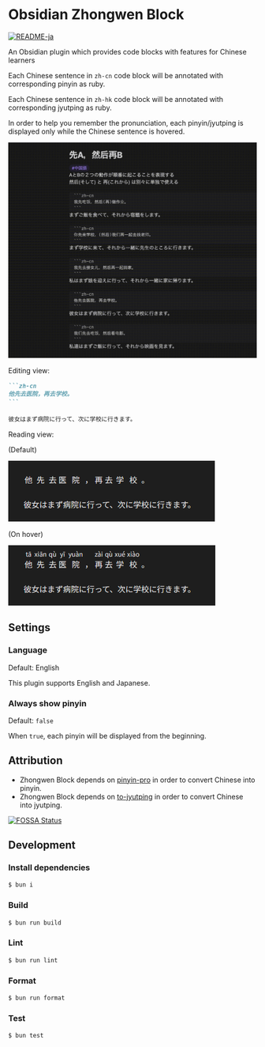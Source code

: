 # Obsidian Zhongwen Block

[![README-ja](https://img.shields.io/badge/lang-ja-blue)](https://github.com/0918nobita/obsidian-zhongwen-block/blob/main/README.ja.md)

An Obsidian plugin which provides code blocks with features for Chinese learners

Each Chinese sentence in `zh-cn` code block will be annotated with corresponding pinyin as ruby.

Each Chinese sentence in `zh-hk` code block will be annotated with corresponding jyutping as ruby.

In order to help you remember the pronunciation, each pinyin/jyutping is displayed only while the Chinese sentence is hovered.

![Screen recording](images/screen-recording.gif)

Editing view:

````markdown
```zh-cn
他先去医院，再去学校。
```

彼女はまず病院に行って、次に学校に行きます。
````

Reading view:

(Default)

![Reading view (default)](images/reading-view-default.png)

(On hover)

![Reading view (on hover)](images/reading-view-on-hover.png)

## Settings

### Language

Default: English

This plugin supports English and Japanese.

### Always show pinyin

Default: `false`

When `true`, each pinyin will be displayed from the beginning.

## Attribution

- Zhongwen Block depends on [pinyin-pro](https://github.com/zh-lx/pinyin-pro) in order to convert Chinese into pinyin.
- Zhongwen Block depends on [to-jyutping](https://github.com/CanCLID/to-jyutping) in order to convert Chinese into jyutping.

[![FOSSA Status](https://app.fossa.com/api/projects/git%2Bgithub.com%2F0918nobita%2Fobsidian-zhongwen-block.svg?type=large&issueType=license)](https://app.fossa.com/projects/git%2Bgithub.com%2F0918nobita%2Fobsidian-zhongwen-block?ref=badge_large&issueType=license)

## Development

### Install dependencies

```bash
$ bun i
```

### Build

```bash
$ bun run build
```

### Lint

```bash
$ bun run lint
```

### Format

```bash
$ bun run format
```


### Test

```bash
$ bun test
```
